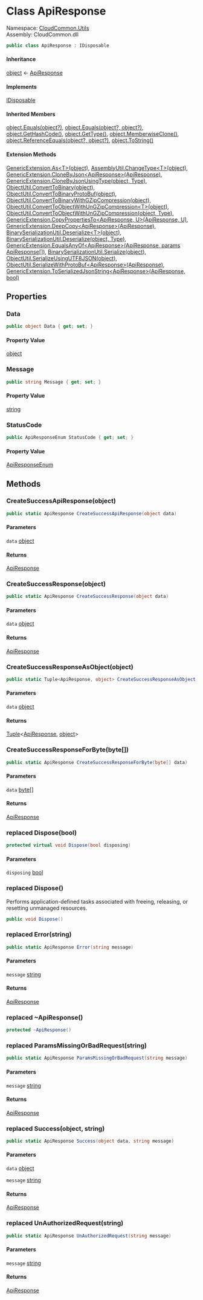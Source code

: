 #  Class ApiResponse

Namespace: [CloudCommon.Utils](CloudCommon.Utils.md)  
Assembly: CloudCommon.dll  

```csharp
public class ApiResponse : IDisposable
```

#### Inheritance

[object](https://learn.microsoft.com/dotnet/api/system.object) ← 
[ApiResponse](CloudCommon.Utils.ApiResponse.md)

#### Implements

[IDisposable](https://learn.microsoft.com/dotnet/api/system.idisposable)

#### Inherited Members

[object.Equals\(object?\)](https://learn.microsoft.com/dotnet/api/system.object.equals\#system\-object\-equals\(system\-object\)), 
[object.Equals\(object?, object?\)](https://learn.microsoft.com/dotnet/api/system.object.equals\#system\-object\-equals\(system\-object\-system\-object\)), 
[object.GetHashCode\(\)](https://learn.microsoft.com/dotnet/api/system.object.gethashcode), 
[object.GetType\(\)](https://learn.microsoft.com/dotnet/api/system.object.gettype), 
[object.MemberwiseClone\(\)](https://learn.microsoft.com/dotnet/api/system.object.memberwiseclone), 
[object.ReferenceEquals\(object?, object?\)](https://learn.microsoft.com/dotnet/api/system.object.referenceequals), 
[object.ToString\(\)](https://learn.microsoft.com/dotnet/api/system.object.tostring)

#### Extension Methods

[GenericExtension.As<T\>\(object\)](CloudCommon.Extensions.GenericExtension.md\#CloudCommon\_Extensions\_GenericExtension\_As\_\_1\_System\_Object\_), 
[AssemblyUtil.ChangeType<T\>\(object\)](CloudCommon.Utils.AssemblyUtil.md\#CloudCommon\_Utils\_AssemblyUtil\_ChangeType\_\_1\_System\_Object\_), 
[GenericExtension.CloneByJson<ApiResponse\>\(ApiResponse\)](CloudCommon.Extensions.GenericExtension.md\#CloudCommon\_Extensions\_GenericExtension\_CloneByJson\_\_1\_\_\_0\_), 
[GenericExtension.CloneByJsonUsingType\(object, Type\)](CloudCommon.Extensions.GenericExtension.md\#CloudCommon\_Extensions\_GenericExtension\_CloneByJsonUsingType\_System\_Object\_System\_Type\_), 
[ObjectUtil.ConvertToBinary\(object\)](CloudCommon.Utils.ObjectUtil.md\#CloudCommon\_Utils\_ObjectUtil\_ConvertToBinary\_System\_Object\_), 
[ObjectUtil.ConvertToBinaryProtoBuf\(object\)](CloudCommon.Utils.ObjectUtil.md\#CloudCommon\_Utils\_ObjectUtil\_ConvertToBinaryProtoBuf\_System\_Object\_), 
[ObjectUtil.ConvertToBinaryWithGZipCompression\(object\)](CloudCommon.Utils.ObjectUtil.md\#CloudCommon\_Utils\_ObjectUtil\_ConvertToBinaryWithGZipCompression\_System\_Object\_), 
[ObjectUtil.ConvertToObjectWithUnGZipCompression<T\>\(object\)](CloudCommon.Utils.ObjectUtil.md\#CloudCommon\_Utils\_ObjectUtil\_ConvertToObjectWithUnGZipCompression\_\_1\_System\_Object\_), 
[ObjectUtil.ConvertToObjectWithUnGZipCompression\(object, Type\)](CloudCommon.Utils.ObjectUtil.md\#CloudCommon\_Utils\_ObjectUtil\_ConvertToObjectWithUnGZipCompression\_System\_Object\_System\_Type\_), 
[GenericExtension.CopyPropertiesTo<ApiResponse, U\>\(ApiResponse, U\)](CloudCommon.Extensions.GenericExtension.md\#CloudCommon\_Extensions\_GenericExtension\_CopyPropertiesTo\_\_2\_\_\_0\_\_\_1\_), 
[GenericExtension.DeepCopy<ApiResponse\>\(ApiResponse\)](CloudCommon.Extensions.GenericExtension.md\#CloudCommon\_Extensions\_GenericExtension\_DeepCopy\_\_1\_\_\_0\_), 
[BinarySerializationUtil.Deserialize<T\>\(object\)](CloudCommon.Utils.BinarySerializationUtil.md\#CloudCommon\_Utils\_BinarySerializationUtil\_Deserialize\_\_1\_System\_Object\_), 
[BinarySerializationUtil.Deserialize\(object, Type\)](CloudCommon.Utils.BinarySerializationUtil.md\#CloudCommon\_Utils\_BinarySerializationUtil\_Deserialize\_System\_Object\_System\_Type\_), 
[GenericExtension.EqualsAnyOf<ApiResponse\>\(ApiResponse, params ApiResponse\[\]\)](CloudCommon.Extensions.GenericExtension.md\#CloudCommon\_Extensions\_GenericExtension\_EqualsAnyOf\_\_1\_\_\_0\_\_\_0\_\_\_), 
[BinarySerializationUtil.Serialize\(object\)](CloudCommon.Utils.BinarySerializationUtil.md\#CloudCommon\_Utils\_BinarySerializationUtil\_Serialize\_System\_Object\_), 
[ObjectUtil.SerializeUsingUTF8JSON\(object\)](CloudCommon.Utils.ObjectUtil.md\#CloudCommon\_Utils\_ObjectUtil\_SerializeUsingUTF8JSON\_System\_Object\_), 
[ObjectUtil.SerializeWithProtoBuf<ApiResponse\>\(ApiResponse\)](CloudCommon.Utils.ObjectUtil.md\#CloudCommon\_Utils\_ObjectUtil\_SerializeWithProtoBuf\_\_1\_\_\_0\_), 
[GenericExtension.ToSerializedJsonString<ApiResponse\>\(ApiResponse, bool\)](CloudCommon.Extensions.GenericExtension.md\#CloudCommon\_Extensions\_GenericExtension\_ToSerializedJsonString\_\_1\_\_\_0\_System\_Boolean\_)

## Properties

###  Data

```csharp
public object Data { get; set; }
```

#### Property Value

 [object](https://learn.microsoft.com/dotnet/api/system.object)

###  Message

```csharp
public string Message { get; set; }
```

#### Property Value

 [string](https://learn.microsoft.com/dotnet/api/system.string)

###  StatusCode

```csharp
public ApiResponseEnum StatusCode { get; set; }
```

#### Property Value

 [ApiResponseEnum](CloudCommon.Enums.ApiResponseEnum.md)

## Methods

###  CreateSuccessApiResponse\(object\)

```csharp
public static ApiResponse CreateSuccessApiResponse(object data)
```

#### Parameters

`data` [object](https://learn.microsoft.com/dotnet/api/system.object)

#### Returns

 [ApiResponse](CloudCommon.Utils.ApiResponse.md)

###  CreateSuccessResponse\(object\)

```csharp
public static ApiResponse CreateSuccessResponse(object data)
```

#### Parameters

`data` [object](https://learn.microsoft.com/dotnet/api/system.object)

#### Returns

 [ApiResponse](CloudCommon.Utils.ApiResponse.md)

###  CreateSuccessResponseAsObject\(object\)

```csharp
public static Tuple<ApiResponse, object> CreateSuccessResponseAsObject(object data)
```

#### Parameters

`data` [object](https://learn.microsoft.com/dotnet/api/system.object)

#### Returns

 [Tuple](https://learn.microsoft.com/dotnet/api/system.tuple\-2)<[ApiResponse](CloudCommon.Utils.ApiResponse.md), [object](https://learn.microsoft.com/dotnet/api/system.object)\>

###  CreateSuccessResponseForByte\(byte\[\]\)

```csharp
public static ApiResponse CreateSuccessResponseForByte(byte[] data)
```

#### Parameters

`data` [byte](https://learn.microsoft.com/dotnet/api/system.byte)\[\]

#### Returns

 [ApiResponse](CloudCommon.Utils.ApiResponse.md)

### replaced Dispose\(bool\)

```csharp
protected virtual void Dispose(bool disposing)
```

#### Parameters

`disposing` [bool](https://learn.microsoft.com/dotnet/api/system.boolean)

### replaced Dispose\(\)

Performs application-defined tasks associated with freeing, releasing, or resetting unmanaged resources.

```csharp
public void Dispose()
```

### replaced Error\(string\)

```csharp
public static ApiResponse Error(string message)
```

#### Parameters

`message` [string](https://learn.microsoft.com/dotnet/api/system.string)

#### Returns

 [ApiResponse](CloudCommon.Utils.ApiResponse.md)

### replaced \~ApiResponse\(\)

```csharp
protected ~ApiResponse()
```

### replaced ParamsMissingOrBadRequest\(string\)

```csharp
public static ApiResponse ParamsMissingOrBadRequest(string message)
```

#### Parameters

`message` [string](https://learn.microsoft.com/dotnet/api/system.string)

#### Returns

 [ApiResponse](CloudCommon.Utils.ApiResponse.md)

### replaced Success\(object, string\)

```csharp
public static ApiResponse Success(object data, string message)
```

#### Parameters

`data` [object](https://learn.microsoft.com/dotnet/api/system.object)

`message` [string](https://learn.microsoft.com/dotnet/api/system.string)

#### Returns

 [ApiResponse](CloudCommon.Utils.ApiResponse.md)

### replaced UnAuthorizedRequest\(string\)

```csharp
public static ApiResponse UnAuthorizedRequest(string message)
```

#### Parameters

`message` [string](https://learn.microsoft.com/dotnet/api/system.string)

#### Returns

 [ApiResponse](CloudCommon.Utils.ApiResponse.md)

